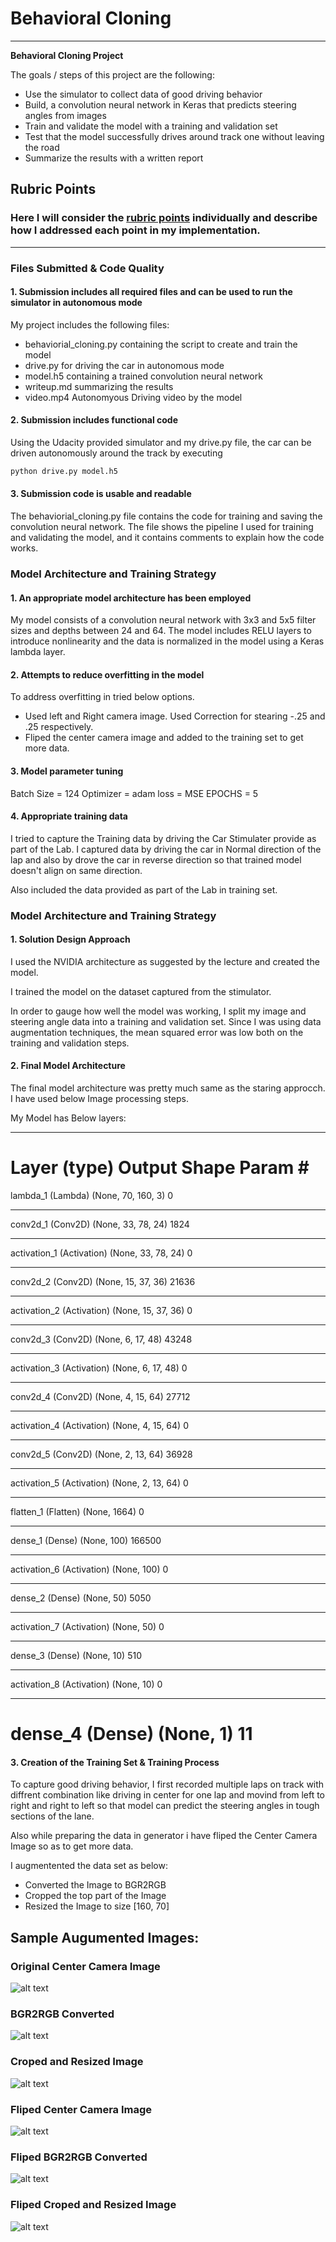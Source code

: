 # **Behavioral Cloning** 

---

**Behavioral Cloning Project**

The goals / steps of this project are the following:
* Use the simulator to collect data of good driving behavior
* Build, a convolution neural network in Keras that predicts steering angles from images
* Train and validate the model with a training and validation set
* Test that the model successfully drives around track one without leaving the road
* Summarize the results with a written report


[//]: # (Image References)

[image1]: ./writeImage/OriginalImage.png "Original Image"
[image2]: ./writeImage/org_bgr2rgb.png "BRG to RGB converted"
[image3]: ./writeImage/org_cropped_and_resized.png "Cropped and resized"
[image4]: ./writeImage/flipedImage.png "Flipped Image"
[image5]: ./writeImage/flip_bgr2rgd.png "Flipped BRG to RGB converted"
[image6]: ./writeImage/flipped_cropped_resized.png "Flipped Cropped and resized"
[image7]: ./writeImage/modelLayer.png "Flipped Image"

## Rubric Points
### Here I will consider the [rubric points](https://review.udacity.com/#!/rubrics/432/view) individually and describe how I addressed each point in my implementation.  

---
### Files Submitted & Code Quality

#### 1. Submission includes all required files and can be used to run the simulator in autonomous mode

My project includes the following files:
* behaviorial_cloning.py containing the script to create and train the model
* drive.py for driving the car in autonomous mode
* model.h5 containing a trained convolution neural network 
* writeup.md summarizing the results
* video.mp4 Autonomyous Driving video by the model 

#### 2. Submission includes functional code
Using the Udacity provided simulator and my drive.py file, the car can be driven autonomously around the track by executing 
```sh
python drive.py model.h5
```

#### 3. Submission code is usable and readable

The behaviorial_cloning.py file contains the code for training and saving the convolution neural network. The file shows the pipeline I used for training and validating the model, and it contains comments to explain how the code works.

### Model Architecture and Training Strategy

#### 1. An appropriate model architecture has been employed

My model consists of a convolution neural network with 3x3 and 5x5 filter sizes and depths between 24 and 64. The model includes RELU layers to introduce nonlinearity and the data is normalized in the model using a Keras lambda layer.

#### 2. Attempts to reduce overfitting in the model

To address overfitting in tried below options.
* Used left and Right camera image. Used Correction for stearing -.25 and .25 respectively.
* Fliped the center camera image and added to the training set to get more data.

#### 3. Model parameter tuning

Batch Size = 124
Optimizer = adam
loss = MSE
EPOCHS = 5

#### 4. Appropriate training data
 
I tried to capture the Training data by driving the Car Stimulater provide as part of the  Lab.
I captured data by driving the car in Normal direction of the lap and also by drove the car in reverse direction so that trained model doesn't  align on same direction.

Also included the data provided as part of the Lab in training set.

### Model Architecture and Training Strategy

#### 1. Solution Design Approach

I used the NVIDIA architecture as suggested by the lecture and created the model.

I trained the model on the dataset captured from the stimulator.

In order to gauge how well the model was working, I split my image and steering angle data into a training and validation set. Since I was using data augmentation techniques, the mean squared error was low both on the training and validation steps.

#### 2. Final Model Architecture

The final model architecture was pretty much same as the staring approcch. I have used below Image processing steps.

My Model has Below layers:

_________________________________________________________________
Layer (type)                 Output Shape              Param #   
=================================================================
lambda_1 (Lambda)            (None, 70, 160, 3)        0         
_________________________________________________________________
conv2d_1 (Conv2D)            (None, 33, 78, 24)        1824      
_________________________________________________________________
activation_1 (Activation)    (None, 33, 78, 24)        0         
_________________________________________________________________
conv2d_2 (Conv2D)            (None, 15, 37, 36)        21636     
_________________________________________________________________
activation_2 (Activation)    (None, 15, 37, 36)        0         
_________________________________________________________________
conv2d_3 (Conv2D)            (None, 6, 17, 48)         43248     
_________________________________________________________________
activation_3 (Activation)    (None, 6, 17, 48)         0         
_________________________________________________________________
conv2d_4 (Conv2D)            (None, 4, 15, 64)         27712     
_________________________________________________________________
activation_4 (Activation)    (None, 4, 15, 64)         0         
_________________________________________________________________
conv2d_5 (Conv2D)            (None, 2, 13, 64)         36928     
_________________________________________________________________
activation_5 (Activation)    (None, 2, 13, 64)         0         
_________________________________________________________________
flatten_1 (Flatten)          (None, 1664)              0         
_________________________________________________________________
dense_1 (Dense)              (None, 100)               166500    
_________________________________________________________________
activation_6 (Activation)    (None, 100)               0         
_________________________________________________________________
dense_2 (Dense)              (None, 50)                5050      
_________________________________________________________________
activation_7 (Activation)    (None, 50)                0         
_________________________________________________________________
dense_3 (Dense)              (None, 10)                510       
_________________________________________________________________
activation_8 (Activation)    (None, 10)                0         
_________________________________________________________________
dense_4 (Dense)              (None, 1)                 11        
=================================================================

#### 3. Creation of the Training Set & Training Process

To capture good driving behavior, I first recorded multiple laps on track with diffrent combination like driving in center for one lap and movind from left to right and right to left so that model can predict the steering angles in tough sections of the lane.

Also while preparing the data in generator i have fliped the Center Camera Image so as to get more data.

I  augmentented the data set as below:
 * Converted the Image to BGR2RGB
 * Cropped the top part of the Image
 * Resized the Image to size [160, 70]

## Sample Augumented Images:
### Original Center Camera Image
![alt text][image1]
### BGR2RGB Converted
![alt text][image2]
### Croped and Resized Image
![alt text][image3]
### Fliped Center Camera Image
![alt text][image4]
### Fliped BGR2RGB Converted 
![alt text][image5]
### Fliped Croped and Resized Image
![alt text][image6]



